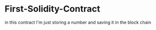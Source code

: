 # First-Solidity-Contract
in this contract I'm just storing a number and saving it in the block chain
